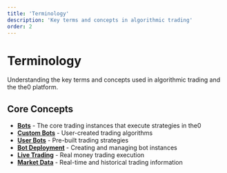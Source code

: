```yaml
---
title: 'Terminology'
description: 'Key terms and concepts in algorithmic trading'
order: 2
---
```


# Terminology

Understanding the key terms and concepts used in algorithmic trading and the the0 platform.

## Core Concepts

- **[Bots](./bots)** - The core trading instances that execute strategies in the0
- **[Custom Bots](./custom-bots)** - User-created trading algorithms
- **[User Bots](./user-bots)** - Pre-built trading strategies
- **[Bot Deployment](./bot-deploment)** - Creating and managing bot instances
- **[Live Trading](./live-trading)** - Real money trading execution
- **[Market Data](./market-data)** - Real-time and historical trading information
